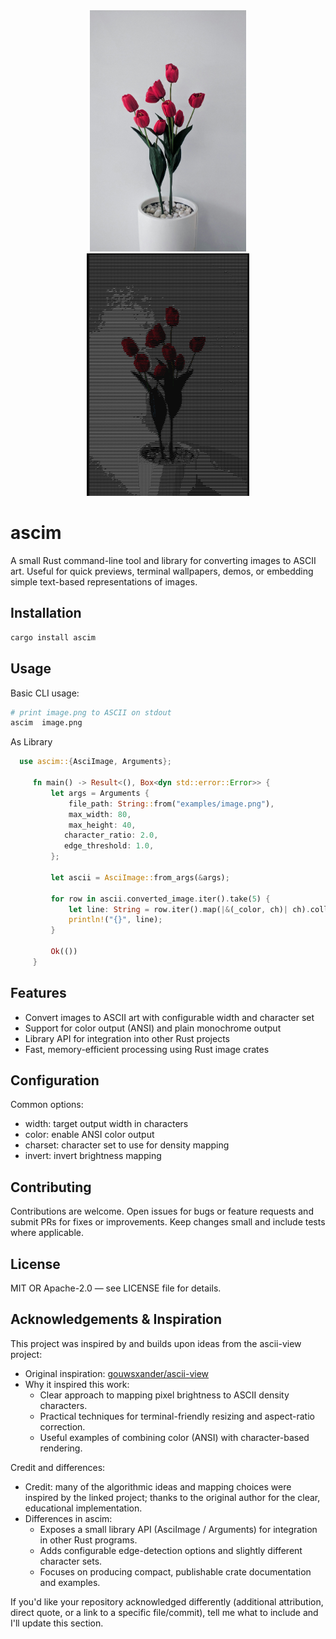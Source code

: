 <div align="center">
  <img src="images/flower_vase.jpg" width="250" alt="Flower Vase"/>
  <img src="images/flower_vase_ascii.png" width="260" alt="Ascii image"/>
</div>



# ascim

A small Rust command-line tool and library for converting images to ASCII art. Useful for quick previews, terminal wallpapers, demos, or embedding simple text-based representations of images.


## Installation
```bash
cargo install ascim
```

## Usage
Basic CLI usage:
```bash
# print image.png to ASCII on stdout
ascim  image.png 

```

As Library
```rust
  use ascim::{AsciImage, Arguments};
    
     fn main() -> Result<(), Box<dyn std::error::Error>> {
         let args = Arguments {
             file_path: String::from("examples/image.png"),
             max_width: 80,
             max_height: 40,
            character_ratio: 2.0,
            edge_threshold: 1.0,
         };
    
         let ascii = AsciImage::from_args(&args);
    
         for row in ascii.converted_image.iter().take(5) {
             let line: String = row.iter().map(|&(_color, ch)| ch).collect();
             println!("{}", line);
         }
    
         Ok(())
     }
```

## Features
- Convert images to ASCII art with configurable width and character set
- Support for color output (ANSI) and plain monochrome output
- Library API for integration into other Rust projects
- Fast, memory-efficient processing using Rust image crates





## Configuration
Common options:
- width: target output width in characters
- color: enable ANSI color output
- charset: character set to use for density mapping
- invert: invert brightness mapping


## Contributing
Contributions are welcome. Open issues for bugs or feature requests and submit PRs for fixes or improvements. Keep changes small and include tests where applicable.

## License
MIT OR Apache-2.0 — see LICENSE file for details.


## Acknowledgements & Inspiration

This project was inspired by and builds upon ideas from the ascii-view project:

- Original inspiration: [gouwsxander/ascii-view](https://github.com/gouwsxander/ascii-view)
- Why it inspired this work:
  - Clear approach to mapping pixel brightness to ASCII density characters.
  - Practical techniques for terminal-friendly resizing and aspect-ratio correction.
  - Useful examples of combining color (ANSI) with character-based rendering.

Credit and differences:
- Credit: many of the algorithmic ideas and mapping choices were inspired by the linked project; thanks to the original author for the clear, educational implementation.
- Differences in ascim:
  - Exposes a small library API (AsciImage / Arguments) for integration in other Rust programs.
  - Adds configurable edge-detection options and slightly different character sets.
  - Focuses on producing compact, publishable crate documentation and examples.

If you'd like your repository acknowledged differently (additional attribution, direct quote, or a link to a specific file/commit), tell me what to include and I'll update this section.